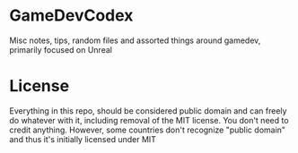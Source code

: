 # GameDevCodex
Misc notes, tips, random files and assorted things around gamedev, primarily focused on Unreal




# License
Everything in this repo, should be considered public domain and can freely do whatever with it, including removal of the MIT license.
You don't need to credit anything. However, some countries don't recognize "public domain" and thus it's initially licensed under MIT


